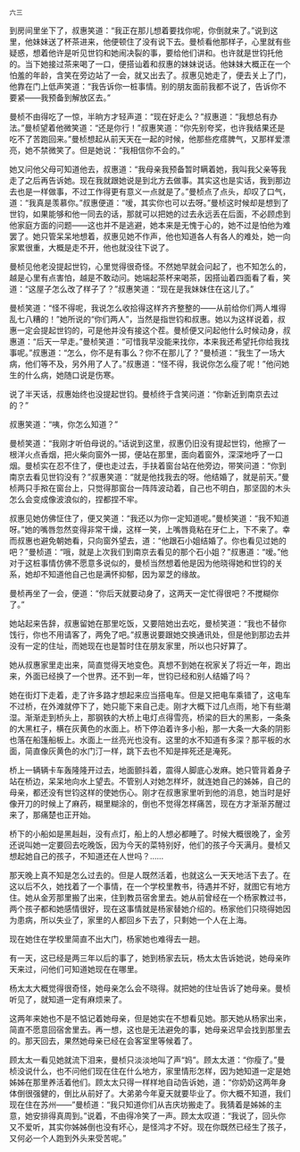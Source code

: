     六三 

   到房间里坐下了，叔惠笑道：“我正在那儿想着要找你呢，你倒就来了。”说到这里，他妹妹送了杯茶进来，他便顿住了没有说下去。曼桢看他那样子，心里就有些疑惑，想着他许是听见世钧和她闹决裂的事，要给他们讲和。也许就是世钧托他的。当下她接过茶来喝了一口，便搭讪着和叔惠的妹妹说话。他妹妹大概正在一个怕羞的年龄，含笑在旁边站了一会，就又出去了。叔惠见她走了，便去关上了门，他靠在门上低声笑道：“我告诉你一桩事情。别的朋友面前我都不说了，告诉你不要紧——我预备到解放区去。”

   曼桢不由得吃了一惊，半晌方才轻声道：“现在好走么？”叔惠道：“我想总有办法。”曼桢望着他微笑道：“还是你行！”叔惠笑道：“你先别夸奖，也许我结果还是吃不了苦跑回来。”曼桢想起从前天天在一起的时候，他那些疙瘩脾气，又那样爱漂亮，她不禁微笑了。但是她说：“我相信你不会的。”

   她又问他父母可知道他去，叔惠道：“我母亲我预备暂时瞒着她，我叫我父亲等我走了之后再告诉她。现在我就跟她说是到北方去做事。其实这也是实话，我到那边去也是一样做事，不过工作得更有意义一点就是了。”曼桢点了点头，却叹了口气，道：“我真是羡慕你。”叔惠便道：“嗳，其实你也可以去呀。”曼桢这时候却是想到了世钧，如果能够和他一同去的话，那就可以把她的过去永远丢在后面，不必顾虑到他家庭方面的问题——这也并不是逃避，她本来是无愧于心的，她不过是怕他为难罢了。她只管呆呆地想着，叔惠见她不作声，他也知道各人有各人的难处，她一向家累很重，大概是走不开，他也就没往下说了。

   曼桢见他老没提起世钧，心里觉得很奇怪。不然她早就会问起了，也不知怎么的，越是心里有点害怕，越是不敢动问。她端起茶杯来喝茶，因搭讪着四面看了看，笑道：“这屋子怎么改了样子了？”叔惠笑道：“现在是我妹妹住在这儿了。”

   曼桢笑道：“怪不得呢，我说怎么收拾得这样齐齐整整的——从前给你们两人堆得乱七八糟的！”她所说的“你们两人”，当然是指世钧和叔惠。她以为这样说着，叔惠一定会提起世钧的，可是他并没有接这个茬。曼桢便又问起他什么时候动身，叔惠道：“后天一早走。”曼桢笑道：“可惜我早没能来找你，本来我还希望托你给我找事呢。”叔惠道：“怎么，你不是有事么？你不在那儿了？”曼桢道：“我生了一场大病，他们等不及，另外用了人了。”叔惠道：“怪不得，我说你怎么瘦了呢！”他问她生的什么病，她随口说是伤寒。

   说了半天话，叔惠始终也没提起世钧。曼桢终于含笑问道：“你新近到南京去过的？”

   叔惠笑道：“咦，你怎么知道？”

   曼桢笑道：“我刚才听伯母说的。”话说到这里，叔惠仍旧没有提起世钧，他擦了一根洋火点香烟，把火柴向窗外一掷，便站在那里，面向着窗外，深深地呼了一口烟。曼桢实在忍不住了，便也走过去，手扶着窗台站在他旁边，带笑问道：“你到南京去看见世钧没有？”叔惠笑道：“就是他找我去的呀。他结婚了，就是前天。”曼桢两只手揿在窗台上，只觉得那窗台一阵阵波动着，自己也不明白，那坚固的木头怎么会变成像波浪似的，捏都捏不牢。

   叔惠见她仿佛怔住了，便又笑道：“我还以为你一定知道呢。”曼桢笑道：“我不知道呀。”她的嘴唇忽然变得非常干燥，这样一笑，上嘴唇竟粘在牙仁上，下不来了。幸而叔惠也避免朝她看，只向窗外望去，道：“他跟石小姐结婚了。你也看见过她的吧？”曼桢道：“哦，就是上次我们到南京去看见的那个石小姐？”叔惠道：“嗳。”他对于这桩事情仿佛不愿意多说似的，曼桢当然想着他是因为他晓得她和世钧的关系，她却不知道他自己也是满怀抑郁，因为翠芝的缘故。

   曼桢再坐了一会，便道：“你后天就要动身了，这两天一定忙得很吧？不搅糊你了。”

   她站起来告辞，叔惠留她在那里吃饭，又要陪她出去吃，曼桢笑道：“我也不替你饯行，你也不用请客了，两免了吧。”叔惠说要跟她交换通讯处，但是他到那边去并没有一定的住址，而她现在也是暂时住在朋友家里，所以也只好算了。

   她从叔惠家里走出来，简直觉得天地变色。真想不到她在祝家关了将近一年，跑出来，外面已经换了一个世界。还不到一年，世钧已经和别人结婚了吗？

   她在街灯下走着，走了许多路才想起来应当搭电车。但是又把电车乘错了，这电车不过桥，在外滩就停下了，她只能下来自己走。刚才大概下过几点雨，地下有些潮湿。渐渐走到桥头上，那钢铁的大桥上电灯点得雪亮，桥梁的巨大的黑影，一条条的大黑杠子，横在灰黄色的水面上。桥下停泊着许多小船，那一大条一大条的阴影也落在船篷船板上。水面上一丝亮光也没有。这里的水不知道有多深？那平板的水面，简直像灰黄色的水门汀一样，跳下去也不知是摔死还是淹死。

   桥上一辆辆卡车轰隆隆开过去，地面颤抖着，震得人脚底心发麻。她只管背着身子站在桥边，呆呆地向水上望去。不管别人对她怎样坏，就连她自己的姊姊，自己的母亲，都还没有世钧这样的使她伤心。刚才在叔惠家里听到他的消息，她当时是好像开刀的时候上了麻药，糊里糊涂的，倒也不觉得怎样痛苦，现在方才渐渐苏醒过来了，那痛楚也正开始。

   桥下的小船如是黑赳赳，没有点灯，船上的人想必都睡了。时候大概很晚了，金芳还说叫她一定要回去吃晚饭，因为今天的菜特别好，他们的孩子今天满月。曼桢又想起她自己的孩子，不知道还在人世吗？……

   那天晚上真不知是怎么过去的。但是人既然活着，也就这么一天天地活下去了。在这以后不久，她找着了一个事情，在一个学校里教书，待遇并不好，就图它有地方住。她从金芳那里搬了出来，住到教员宿舍里去。她从前曾经在一个杨家教过书，两个孩子都和她感情很好，现在这事情就是杨家替她介绍的。杨家他们只晓得她因为患病，所以失业了，家里的人都回乡下去了，只剩她一个人在上海。

   现在她住在学校里简直不出大门，杨家她也难得去一趟。

   有一天，这已经是两三年以后的事了，她到杨家去玩，杨太太告诉她说，她母亲昨天来过，问他们可知道她现在在哪里。

   杨太太大概觉得很奇怪，她母亲怎么会不晓得。就把她的住址告诉了她母亲。曼桢听见了，就知道一定有麻烦来了。

   这两年来她也不是不惦记着她母亲，但是她实在不想看见她。那天她从杨家出来，简直不愿意回宿舍里去。再一想，这也是无法避免的事，她母亲迟早会找到那里去的。那天回去，果然她母亲已经在会客室里等候着了。

   顾太太一看见她就流下泪来，曼桢只淡淡地叫了声“妈”。顾太太道：“你瘦了。”曼桢没说什么，也不问他们现在住在什么地方，家里情形怎样，因为她知道一定是她姊姊在那里养活着他们。顾太太只得一样样地自动告诉她，道：“你奶奶这两年身体倒很强健的，倒比从前好了。大弟弟今年夏天就要毕业了。你大概不知道，我们现在住在苏州——”曼桢道：“我只知道你们从吉庆坊搬走了。我猜着是姊姊的主意，她安排得真周到。”说着，不由得冷笑了一声。顾太太叹道：“我说了，回头你又不爱听，其实你姊姊倒也没有坏心，是怪鸿才不好。现在你既然已经生了孩子，又何必一个人跑到外头来受苦呢。”

